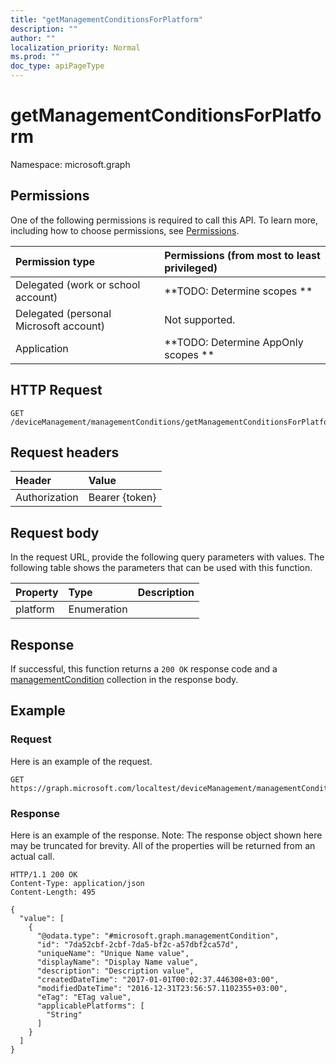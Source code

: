 ```yaml
---
title: "getManagementConditionsForPlatform"
description: ""
author: ""
localization_priority: Normal
ms.prod: ""
doc_type: apiPageType
---
```


# getManagementConditionsForPlatform

Namespace: microsoft.graph



## Permissions
One of the following permissions is required to call this API. To learn more, including how to choose permissions, see [Permissions](/concepts/permissions-reference.md).

|Permission type|Permissions (from most to least privileged)|
|:---|:---|
|Delegated (work or school account)|**TODO: Determine scopes **|
|Delegated (personal Microsoft account)|Not supported.|
|Application|**TODO: Determine AppOnly scopes **|

## HTTP Request
<!-- {
  "blockType": "ignored"
}
-->
``` http
GET /deviceManagement/managementConditions/getManagementConditionsForPlatform
```

## Request headers
|Header|Value|
|:---|:---|
|Authorization|Bearer {token}|

## Request body
In the request URL, provide the following query parameters with values.
The following table shows the parameters that can be used with this function.

|Property|Type|Description|
|:---|:---|:---|
|platform|Enumeration||



## Response
If successful, this function returns a `200 OK` response code and a [managementCondition](../resources/managementcondition.md) collection in the response body.

## Example

### Request
Here is an example of the request.
<!-- {
  "blockType": "request",
  "name": "managementcondition_getmanagementconditionsforplatform"
}
-->
``` http
GET https://graph.microsoft.com/localtest/deviceManagement/managementConditions/getManagementConditionsForPlatform(platform='parameterValue')
```

### Response
Here is an example of the response. Note: The response object shown here may be truncated for brevity. All of the properties will be returned from an actual call.
<!-- {
  "blockType": "response",
  "truncated": true,
  "@odata.type": "collection(microsoft.graph.managementcondition)"
}
-->
``` http
HTTP/1.1 200 OK
Content-Type: application/json
Content-Length: 495

{
  "value": [
    {
      "@odata.type": "#microsoft.graph.managementCondition",
      "id": "7da52cbf-2cbf-7da5-bf2c-a57dbf2ca57d",
      "uniqueName": "Unique Name value",
      "displayName": "Display Name value",
      "description": "Description value",
      "createdDateTime": "2017-01-01T00:02:37.446308+03:00",
      "modifiedDateTime": "2016-12-31T23:56:57.1102355+03:00",
      "eTag": "ETag value",
      "applicablePlatforms": [
        "String"
      ]
    }
  ]
}
```

